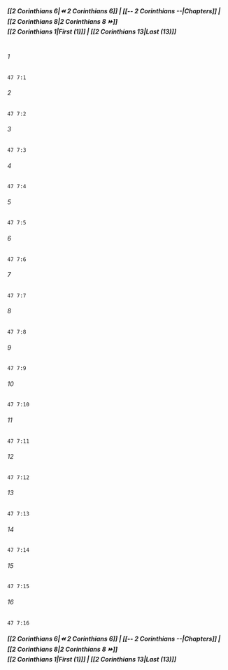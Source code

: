 
##### **[[2 Corinthians 6|⏪ 2 Corinthians 6]] | [[-- 2 Corinthians --|Chapters]] | [[2 Corinthians 8|2 Corinthians 8 ⏩]]**<br>**[[2 Corinthians 1|First (1)]] | [[2 Corinthians 13|Last (13)]]**<br><br>

###### 1
``` verse
47 7:1
```
###### 2
``` verse
47 7:2
```
###### 3
``` verse
47 7:3
```
###### 4
``` verse
47 7:4
```
###### 5
``` verse
47 7:5
```
###### 6
``` verse
47 7:6
```
###### 7
``` verse
47 7:7
```
###### 8
``` verse
47 7:8
```
###### 9
``` verse
47 7:9
```
###### 10
``` verse
47 7:10
```
###### 11
``` verse
47 7:11
```
###### 12
``` verse
47 7:12
```
###### 13
``` verse
47 7:13
```
###### 14
``` verse
47 7:14
```
###### 15
``` verse
47 7:15
```
###### 16
``` verse
47 7:16
```

##### **[[2 Corinthians 6|⏪ 2 Corinthians 6]] | [[-- 2 Corinthians --|Chapters]] | [[2 Corinthians 8|2 Corinthians 8 ⏩]]**<br>**[[2 Corinthians 1|First (1)]] | [[2 Corinthians 13|Last (13)]]**
